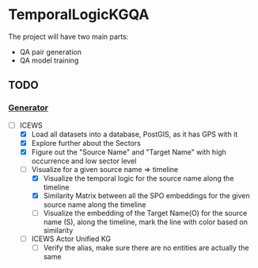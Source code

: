 # TemporalLogicKGQA

The project will have two main parts:

- QA pair generation
- QA model training

## TODO

### [Generator](./tkgqa_generator/README.md)

- [ ] ICEWS
    - [x] Load all datasets into a database, PostGIS, as it has GPS with it
    - [x] Explore further about the Sectors
    - [x] Figure out the "Source Name" and "Target Name" with high occurrence and low sector level
    - [ ] Visualize for a given source name => timeline
        - [x] Visualize the temporal logic for the source name along the timeline
        - [x] Similarity Matrix between all the SPO embeddings for the given source name along the timeline
        - [ ] Visualize the embedding of the Target Name(O) for the source name (S), along the timeline, mark the line
          with color based on similarity
    - [ ] ICEWS Actor Unified KG
        - [ ] Verify the alias, make sure there are no entities are actually the same